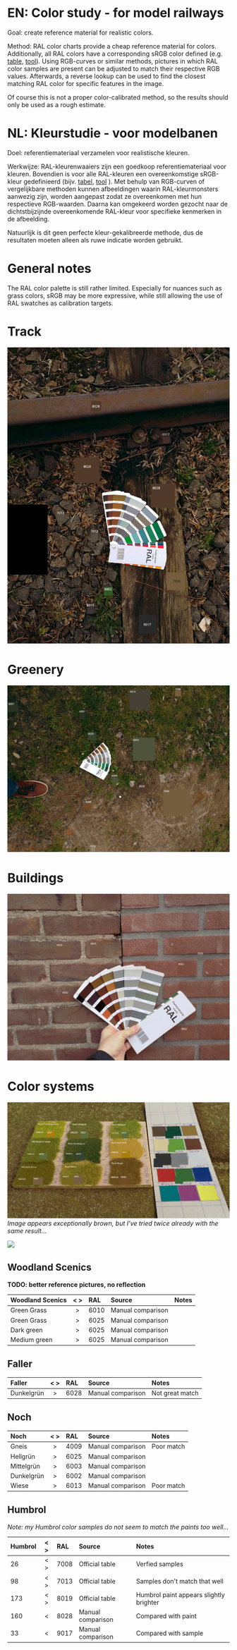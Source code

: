 EN: Color study - for model railways
===========

Goal: create reference material for realistic colors.

Method: RAL color charts provide a cheap reference material for colors. Additionally, all RAL colors have a corresponding sRGB color defined (e.g. [table](https://en.wikipedia.org/wiki/List_of_RAL_colours), [tool](https://rgb.to/ral/page/1)). Using RGB-curves or similar methods, pictures in which RAL color samples are present can be adjusted to match their respective RGB values. Afterwards, a reverse lookup can be used to find the closest matching RAL color for specific features in the image.

Of course this is not a proper color-calibrated method, so the results should only be used as a rough estimate.


NL: Kleurstudie - voor modelbanen
===========

Doel: referentiemateriaal verzamelen voor realistische kleuren.

Werkwijze: RAL-kleurenwaaiers zijn een goedkoop referentiemateriaal voor kleuren. Bovendien is voor alle RAL-kleuren een overeenkomstige sRGB-kleur gedefinieerd (bijv. [tabel](https://en.wikipedia.org/wiki/List_of_RAL_colours), [tool](https://rgb.to/ral/page/1) ). Met behulp van RGB-curven of vergelijkbare methoden kunnen afbeeldingen waarin RAL-kleurmonsters aanwezig zijn, worden aangepast zodat ze overeenkomen met hun respectieve RGB-waarden. Daarna kan omgekeerd worden gezocht naar de dichtstbijzijnde overeenkomende RAL-kleur voor specifieke kenmerken in de afbeelding.

Natuurlijk is dit geen perfecte kleur-gekalibreerde methode, dus de resultaten moeten alleen als ruwe indicatie worden gebruikt.


General notes
=============

The RAL color palette is still rather limited. Especially for nuances such as grass colors, sRGB may be more expressive, while still allowing the use of RAL swatches as calibration targets.


Track
=====
![](Spoor/IMG_20240217_120311-ral.jpg)



Greenery
========
![](Bestrating/IMG_20240217_120705-ral.jpg)



Buildings
=================
![](Bebouwing/IMG_20240217_120449-ral.jpg)



Color systems
=============

![](Color-systems/IMG_20240314_101609-ral.jpg)
*Image appears exceptionally brown, but I've tried twice already with the same result...*

![](Color-systems/IMG_20240315_170003-srgb.jpg)

Woodland Scenics
----------------

**TODO: better reference pictures, no reflection**

| Woodland Scenics | < > | RAL  | Source            | Notes |
| :--------------- | :-: | :--- | :---------------- | :---- |
| Green Grass      |  >  | 6010 | Manual comparison |       |
| Green Grass      |  >  | 6025 | Manual comparison |       |
| Dark green       |  >  | 6025 | Manual comparison |       |
| Medium green     |  >  | 6025 | Manual comparison |       |


Faller
----

| Faller     | < > | RAL  | Source            | Notes           |
| :--------- | :-: | :--- | :---------------- | :-------------- |
| Dunkelgrün |  >  | 6028 | Manual comparison | Not great match |


Noch
----

| Noch       | < > | RAL  | Source            | Notes      |
| :--------- | :-: | :--- | :---------------- | :--------- |
| Gneis      |  >  | 4009 | Manual comparison | Poor match |
| Hellgrün   |  >  | 6025 | Manual comparison |            |
| Mittelgrün |  >  | 6003 | Manual comparison |            |
| Dunkelgrün |  >  | 6002 | Manual comparison |            |
| Wiese      |  >  | 6013 | Manual comparison | Poor match |


Humbrol
-------

*Note: my Humbrol color samples do not seem to match the paints too well...*

| Humbrol | < > | RAL  | Source            | Notes                                   |
| :------ | :-: | :--- | :---------------- | :-------------------------------------- |
| 26      | < > | 7008 | Official table    | Verfied samples                         |
| 98      | < > | 7013 | Official table    | Samples don't match that well           |
| 173     | < > | 8019 | Official table    | Humbrol paint appears slightly brighter |
| 160     |  <  | 8028 | Manual comparison | Compared with paint                     |
| 33      |  <  | 9017 | Manual comparison | Compared with sample                    |
